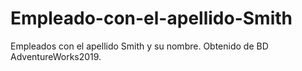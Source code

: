 # Empleado-con-el-apellido-Smith
Empleados con el apellido Smith y su nombre. Obtenido de BD AdventureWorks2019.
